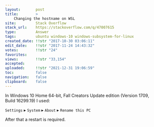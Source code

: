 ```yaml
---
layout:       post
title:        >
    Changing the hostname on WSL
site:         Stack Overflow
stack_url:    https://stackoverflow.com/q/47007615
type:         Answer
tags:         ubuntu windows-10 windows-subsystem-for-linux
created_date: !!str "2017-10-30 03:06:11"
edit_date:    !!str "2017-11-24 14:43:32"
votes:        !!str "24"
favorites:    
views:        !!str "33,154"
accepted:     
uploaded:     !!str "2021-12-31 19:06:59"
toc:          false
navigation:   false
clipboard:    false
---
```


In Windows 10 Home 64-bit, Fall Creators Update edition (Version 1709, Build 16299.19) I used:

`Settings` &#9656; `System` &#9656; `About` &#9656; `Rename this PC`

After that a restart is required.
